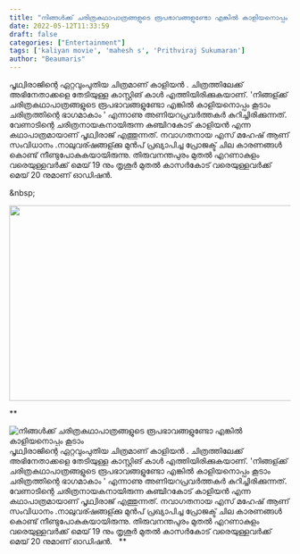 ```yaml
---
title: "നിങ്ങൾക്ക് ചരിത്രകഥാപാത്രങ്ങളുടെ രൂപഭാവങ്ങളുണ്ടോ എങ്കിൽ കാളിയനൊപ്പം കൂടാം"
date: 2022-05-12T11:33:59
draft: false
categories: ["Entertainment"]
tags: ['kaliyan movie', 'mahesh s', 'Prithviraj Sukumaran']
author: "Beaumaris"
---
```


പൃഥ്വിരാജിന്റെ ഏറ്റവുംപുതിയ ചിത്രമാണ് കാളിയൻ . ചിത്രത്തിലേക്ക് അഭിനേതാക്കളെ തേടിയുള്ള കാസ്റ്റിങ് കാൾ എത്തിയിരിക്കുകയാണ്. 'നിങ്ങള്ക്ക് ചരിത്രകഥാപാത്രങ്ങളുടെ രൂപഭാവങ്ങളുണ്ടോ എങ്കിൽ കാളിയനൊപ്പം കൂടാം ചരിത്രത്തിന്റെ ഭാഗമാകാം ' എന്നാണു അണിയറപ്രവർത്തകർ കുറിച്ചിരിക്കുന്നത്. വേണാടിന്റെ ചരിത്രനായകനായിരുന്ന കുഞ്ചിറകോട് കാളിയൻ എന്ന കഥാപാത്രമായാണ് പൃഥ്വിരാജ് എത്തുന്നത്. നവാഗതനായ എസ് മഹേഷ് ആണ് സംവിധാനം .നാലുവര്ഷങ്ങള്ക്കു മുൻപ് പ്രഖ്യാപിച്ച പ്രോജക്ട് ചില കാരണങ്ങൾ കൊണ്ട് നീണ്ടുപോകുകയായിരുന്നു. തിരുവനന്തപുരം മുതൽ എറണാകുളം വരെയുള്ളവർക്ക് മെയ് 19 നും തൃശൂർ മുതൽ കാസർകോട് വരെയുള്ളവർക്ക് മെയ് 20 നുമാണ് ഓഡിഷൻ.

&amp;nbsp;

<img class="size-full wp-image-334015 aligncenter" src="https://cdn.boolokam.com/articles/2022/05/fwfwfffffff.jpg" alt="" width="623" height="350" />

**


![നിങ്ങൾക്ക് ചരിത്രകഥാപാത്രങ്ങളുടെ രൂപഭാവങ്ങളുണ്ടോ എങ്കിൽ കാളിയനൊപ്പം കൂടാം](https://cdn.boolokam.com/articles/2022/05/fwfwfffffff.jpg)പൃഥ്വിരാജിന്റെ ഏറ്റവുംപുതിയ ചിത്രമാണ് കാളിയൻ . ചിത്രത്തിലേക്ക് അഭിനേതാക്കളെ തേടിയുള്ള കാസ്റ്റിങ് കാൾ എത്തിയിരിക്കുകയാണ്. 'നിങ്ങള്ക്ക് ചരിത്രകഥാപാത്രങ്ങളുടെ രൂപഭാവങ്ങളുണ്ടോ എങ്കിൽ കാളിയനൊപ്പം കൂടാം ചരിത്രത്തിന്റെ ഭാഗമാകാം ' എന്നാണു അണിയറപ്രവർത്തകർ കുറിച്ചിരിക്കുന്നത്. വേണാടിന്റെ ചരിത്രനായകനായിരുന്ന കുഞ്ചിറകോട് കാളിയൻ എന്ന കഥാപാത്രമായാണ് പൃഥ്വിരാജ് എത്തുന്നത്. നവാഗതനായ എസ് മഹേഷ് ആണ് സംവിധാനം .നാലുവര്ഷങ്ങള്ക്കു മുൻപ് പ്രഖ്യാപിച്ച പ്രോജക്ട് ചില കാരണങ്ങൾ കൊണ്ട് നീണ്ടുപോകുകയായിരുന്നു. തിരുവനന്തപുരം മുതൽ എറണാകുളം വരെയുള്ളവർക്ക് മെയ് 19 നും തൃശൂർ മുതൽ കാസർകോട് വരെയുള്ളവർക്ക് മെയ് 20 നുമാണ് ഓഡിഷൻ. &nbsp; **
